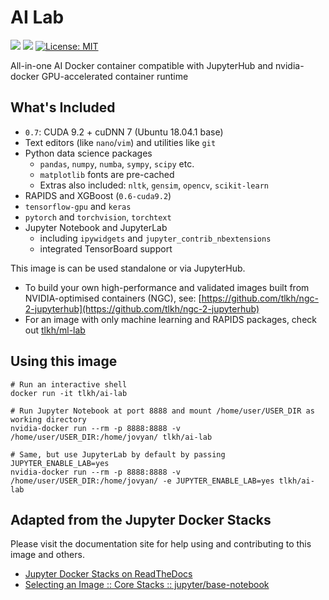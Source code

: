 # AI Lab

[![](https://images.microbadger.com/badges/image/nvaitc/ai-lab.svg)](https://microbadger.com/images/nvaitc/ai-lab "Get your own image badge on microbadger.com") [![](https://img.shields.io/github/issues/nvaitc/ai-lab.svg)](Issues) [![License: MIT](https://img.shields.io/badge/License-MIT-yellow.svg)](https://opensource.org/licenses/MIT)

All-in-one AI Docker container compatible with JupyterHub and nvidia-docker GPU-accelerated container runtime

## What's Included

* `0.7`: CUDA 9.2 + cuDNN 7 (Ubuntu 18.04.1 base)
* Text editors (like `nano`/`vim`) and utilities like `git`
* Python data science packages
  * `pandas`, `numpy`, `numba`, `sympy`, `scipy` etc.
  * `matplotlib` fonts are pre-cached
  * Extras also included: `nltk`, `gensim`, `opencv`, `scikit-learn`
* RAPIDS and XGBoost (`0.6-cuda9.2`)
* `tensorflow-gpu` and `keras`
* `pytorch` and `torchvision`, `torchtext`
* Jupyter Notebook and JupyterLab
  * including `ipywidgets` and `jupyter_contrib_nbextensions`
  * integrated TensorBoard support

This image is can be used standalone or via JupyterHub.

* To build your own high-performance and validated images built from NVIDIA-optimised containers (NGC), see: [https://github.com/tlkh/ngc-2-jupyterhub](https://github.com/tlkh/ngc-2-jupyterhub)
* For an image with only machine learning and RAPIDS packages, check out [tlkh/ml-lab](https://github.com/tlkh/ml-lab)

## Using this image

```
# Run an interactive shell
docker run -it tlkh/ai-lab

# Run Jupyter Notebook at port 8888 and mount /home/user/USER_DIR as working directory
nvidia-docker run --rm -p 8888:8888 -v /home/user/USER_DIR:/home/jovyan/ tlkh/ai-lab

# Same, but use JupyterLab by default by passing JUPYTER_ENABLE_LAB=yes 
nvidia-docker run --rm -p 8888:8888 -v /home/user/USER_DIR:/home/jovyan/ -e JUPYTER_ENABLE_LAB=yes tlkh/ai-lab
```

## Adapted from the Jupyter Docker Stacks

Please visit the documentation site for help using and contributing to this image and others.

* [Jupyter Docker Stacks on ReadTheDocs](http://jupyter-docker-stacks.readthedocs.io/en/latest/index.html)
* [Selecting an Image :: Core Stacks :: jupyter/base-notebook](http://jupyter-docker-stacks.readthedocs.io/en/latest/using/selecting.html#jupyter-base-notebook)
